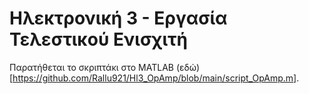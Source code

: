 # Ηλεκτρονική 3 - Εργασία Τελεστικού Ενισχιτή

Παρατήθεται το σκριπτάκι στο MATLAB (εδώ)[https://github.com/Rallu921/Hl3_OpAmp/blob/main/script_OpAmp.m]. 
